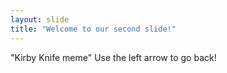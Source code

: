```yaml
---
layout: slide
title: "Welcome to our second slide!"
---
```

"Kirby Knife meme"
Use the left arrow to go back!
